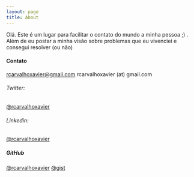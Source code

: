 ```yaml
---
layout: page
title: About
---
```


Olá.
Este é um lugar para facilitar o contato do mundo a minha pessoa ;) . Além de eu postar a minha visão sobre problemas que eu vivenciei e consegui resolver (ou não)

#### Contato
<rcarvalhoxavier@gmail.com>
rcarvalhoxavier (at) gmail.com

###### Twitter: 
[@rcarvalhoxavier](https://twitter.com/rcarvalhoxavier)

###### Linkedin: 
[@rcarvalhoxavier](https://www.linkedin.com/in/rcarvalhoxavier/)

##### GitHub
[@rcarvalhoxavier](https://github.com/rcarvalhoxavier)
[@gist](https://gist.github.com/rcarvalhoxavier)